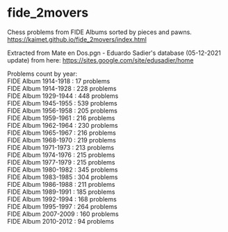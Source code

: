 # fide_2movers

Chess problems from FIDE Albums sorted by pieces and pawns.  
https://kaimet.github.io/fide_2movers/index.html

Extracted from Mate en Dos.pgn - Eduardo Sadier's database (05-12-2021 update) from here: https://sites.google.com/site/edusadier/home

Problems count by year:  
FIDE Album 1914-1918 : 17 problems  
FIDE Album 1914-1928 : 228 problems  
FIDE Album 1929-1944 : 448 problems  
FIDE Album 1945-1955 : 539 problems  
FIDE Album 1956-1958 : 205 problems  
FIDE Album 1959-1961 : 216 problems  
FIDE Album 1962-1964 : 230 problems  
FIDE Album 1965-1967 : 216 problems  
FIDE Album 1968-1970 : 219 problems  
FIDE Album 1971-1973 : 213 problems  
FIDE Album 1974-1976 : 215 problems  
FIDE Album 1977-1979 : 215 problems  
FIDE Album 1980-1982 : 345 problems  
FIDE Album 1983-1985 : 304 problems  
FIDE Album 1986-1988 : 211 problems  
FIDE Album 1989-1991 : 185 problems  
FIDE Album 1992-1994 : 168 problems  
FIDE Album 1995-1997 : 264 problems  
FIDE Album 2007-2009 : 160 problems  
FIDE Album 2010-2012 : 94 problems  

